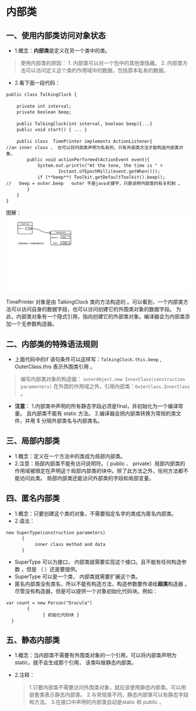 # 内部类

## 一、使用内部类访问对象状态
- 1.概念：**内部类**是定义在另一个类中的类。 
> 使用内部类的原因：
     1. 内部类可以对一个包中的其他类隐藏。
     2. 内部类方法可以访问定义这个类的作用域中的数据，包括原本私有的数据。

- 2.看下面一段代码：
~~~
public class TalkingClock {
    
    private int interval;
    private boolean beep;
    
    public TalkingClock(int interval, boolean beep){...}
    public void start() { ... }
    
    public class  TimePrinter implements ActionListener{               //an inner class ， 也可以将内部类声明为私有的，只有外部类方法才能构造内部类对象。
        public void actionPerformed(ActionEvent event){
            System.out.println("At the tone, the time is " +
                    Instant.ofEpochMilli(event.getWhen()));
            if (**beep**) Toolkit.getDefaultToolkit().beep();           //   beep = outer.beep   outer 不是java关键字，只是说明内部类的有关机制 。
        }
    }
}
~~~

图解：
          ![Image](images/内部类1.png)

  TimePrinter 对象是由 TalkingClock  类的方法构造的 。可以看到，一个内部类方法可以访问自身的数据字段，也可以访问创建它的外围类对象的数据字段。
为此，内部类对象有一个隐式引用，指向创建它的外部类对象。编译器会为内部类添加一个无参数构造器。

## 二、内部类的特殊语法规则
 - 上面代码中的if 语句条件可以这样写：`TalkingClock.this.beep`  ,  OuterClass.this 表示外围类引用 。
> 编写内部类对象的构造器： `outerObject.new InnerClass(construction paramenters)`
在外围的作用域之外，引用内部类：`OuterClass.InnerClass` 。

- **注意**：
1.内部类中声明的所有静态字段必须是final，并初始化为一个编译常量。 且内部类不能有 static 方法。
2.编译器会把内部类转换为常规的类文件，并用 $ 分隔外部类名与内部类名。

## 三、局部内部类
- 1.概念：定义在一个方法中的类成为局部内部类。
- 2.注意：局部内部类不能有访问说明符。（ public 、 private）局部内部类的作用域被限定在声明这个局部内部类的块中。除了此方法之外，任何方法都不能访问此类。
                 局部内部类还能访问外部类的字段和局部变量。

## 四、匿名内部类
- 1.概念：只要创建这个类的对象，不需要指定名字的类成为匿名内部类。
- 2.语法：
```
new SuperType(construction parameters)
      {
           inner class method and data
      }
```

- SuperType 可以为接口， 内部类就需要实现这个接口。且不能有任何构造参数 ，但是 （ ）还是要提供。
- SuperType 可以是一个类， 内部类就需要扩展这个类。
- 匿名内部类没有类名，所以不能有构造方法，构造参数要传递给**超类**构造器 。尽管没有构造器，但是可以提供一个对象初始化代码块。例如：

~~~
var count = new Person("Dracula")
        {
              { 初始化代码块 }    
  }
~~~

## 五、静态内部类
- 1.概念：当内部类不需要有外围类对象的一个引用，可以将内部类声明为static，就不会生成那个引用， 该类叫做静态内部类。
- 2.注释：
 
    >  1.只要内部类不需要访问外围类对象，就应该使用静态内部类。可以用嵌套类表示静态内部类。
        2.与常规类不同，静态内部类可以有静态字段和方法。
        3.在接口中声明的内部类自动是static 和 public 。

